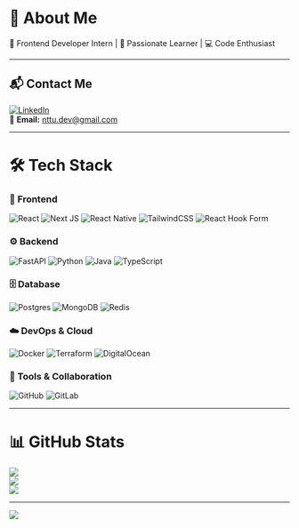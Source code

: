 # 💫 About Me
🚀 Frontend Developer Intern | 🌱 Passionate Learner | 💻 Code Enthusiast  

---

## 📬 Contact Me
[![LinkedIn](https://img.shields.io/badge/LinkedIn-%230077B5.svg?logo=linkedin&logoColor=white)](https://www.linkedin.com/in/nguyen-tu-b002b037b/)  
📧 **Email:** [nttu.dev@gmail.com](mailto:nttu.dev@gmail.com)  

---

# 🛠 Tech Stack

### 🎨 Frontend
![React](https://img.shields.io/badge/react-%2320232a.svg?style=for-the-badge&logo=react&logoColor=%2361DAFB) 
![Next JS](https://img.shields.io/badge/Next-black?style=for-the-badge&logo=next.js&logoColor=white) 
![React Native](https://img.shields.io/badge/react_native-%2320232a.svg?style=for-the-badge&logo=react&logoColor=%2361DAFB) 
![TailwindCSS](https://img.shields.io/badge/tailwindcss-%2338B2AC.svg?style=for-the-badge&logo=tailwind-css&logoColor=white) 
![React Hook Form](https://img.shields.io/badge/React%20Hook%20Form-%23EC5990.svg?style=for-the-badge&logo=reacthookform&logoColor=white)

### ⚙️ Backend
![FastAPI](https://img.shields.io/badge/FastAPI-005571?style=for-the-badge&logo=fastapi) 
![Python](https://img.shields.io/badge/python-3670A0?style=for-the-badge&logo=python&logoColor=ffdd54) 
![Java](https://img.shields.io/badge/java-%23ED8B00.svg?style=for-the-badge&logo=openjdk&logoColor=white) 
![TypeScript](https://img.shields.io/badge/typescript-%23007ACC.svg?style=for-the-badge&logo=typescript&logoColor=white)

### 🗄️ Database
![Postgres](https://img.shields.io/badge/postgres-%23316192.svg?style=for-the-badge&logo=postgresql&logoColor=white) 
![MongoDB](https://img.shields.io/badge/MongoDB-%234ea94b.svg?style=for-the-badge&logo=mongodb&logoColor=white) 
![Redis](https://img.shields.io/badge/redis-%23DD0031.svg?style=for-the-badge&logo=redis&logoColor=white) 

### ☁️ DevOps & Cloud
![Docker](https://img.shields.io/badge/docker-%230db7ed.svg?style=for-the-badge&logo=docker&logoColor=white) 
![Terraform](https://img.shields.io/badge/terraform-%235835CC.svg?style=for-the-badge&logo=terraform&logoColor=white) 
![DigitalOcean](https://img.shields.io/badge/DigitalOcean-%230167ff.svg?style=for-the-badge&logo=digitalOcean&logoColor=white)

### 🔧 Tools & Collaboration
![GitHub](https://img.shields.io/badge/github-%23121011.svg?style=for-the-badge&logo=github&logoColor=white) 
![GitLab](https://img.shields.io/badge/gitlab-%23181717.svg?style=for-the-badge&logo=gitlab&logoColor=white) 

---

# 📊 GitHub Stats
![](https://github-readme-stats.vercel.app/api?username=nguyentu494&theme=gruvbox&hide_border=true&include_all_commits=true&count_private=true)<br/>
![](https://nirzak-streak-stats.vercel.app/?user=nguyentu494&theme=gruvbox&hide_border=true)<br/>
![](https://github-readme-stats.vercel.app/api/top-langs/?username=nguyentu494&theme=gruvbox&hide_border=true&include_all_commits=true&count_private=true&layout=compact)

---

[![](https://visitcount.itsvg.in/api?id=nguyentu494&icon=0&color=0)](https://visitcount.itsvg.in)

<!-- Proudly created with GPRM ( https://gprm.itsvg.in ) -->
